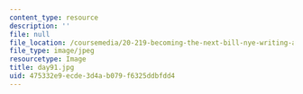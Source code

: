 ```yaml
---
content_type: resource
description: ''
file: null
file_location: /coursemedia/20-219-becoming-the-next-bill-nye-writing-and-hosting-the-educational-show-january-iap-2015/475332e9ecde3d4ab079f6325ddbfdd4_day91.jpg
file_type: image/jpeg
resourcetype: Image
title: day91.jpg
uid: 475332e9-ecde-3d4a-b079-f6325ddbfdd4
---
```

